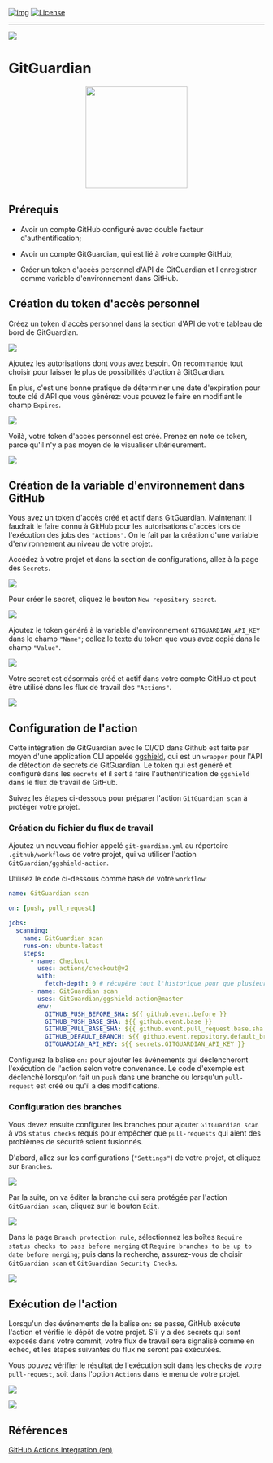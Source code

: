 <!-- ENTETE -->
[![img](https://img.shields.io/badge/Lifecycle-Experimental-339999)](https://www.quebec.ca/gouv/politiques-orientations/vitrine-numeriqc/accompagnement-des-organismes-publics/demarche-conception-services-numeriques)
[![License](https://img.shields.io/badge/Licence-LiLiQ--P-blue)](https://github.com/CQEN-QDCE/.github/blob/main/LICENCE.md)

---

<div>
    <img src="https://github.com/CQEN-QDCE/.github/blob/main/images/mcn.png" />
</div>
<!-- FIN ENTETE -->

# GitGuardian 

<div align="center">
    <img src="./images/gitguardian-logo.jpg" width="200" />
</div>

## Prérequis 

- Avoir un compte GitHub configuré avec double facteur d'authentification; 

- Avoir un compte GitGuardian, qui est lié à votre compte GitHub; 

- Créer un token d'accès personnel d'API de GitGuardian et l'enregistrer comme variable d'environnement dans GitHub. 


## Création du token d'accès personnel 

Créez un token d'accès personnel dans la section d'API de votre tableau de bord de GitGuardian.

<img src="./images/GitGuardianAPI01.png" /> <br/>

Ajoutez les autorisations dont vous avez besoin. On recommande tout choisir pour laisser le plus de possibilités d'action à GitGuardian. 

En plus, c'est une bonne pratique de déterminer une date d'expiration pour toute clé d'API que vous générez: vous pouvez le faire en modifiant le champ `Expires`.

<img src="./images/GitGuardianAPI02.png" /> <br/>

Voilà, votre token d'accès personnel est créé. Prenez en note ce token, parce qu'il n'y a pas moyen de le visualiser ultérieurement. 

<img src="./images/GitGuardianAPI03.png" /> <br/>


## Création de la variable d'environnement dans GitHub

Vous avez un token d'accès créé et actif dans GitGuardian. Maintenant il faudrait le faire connu à GitHub pour les autorisations d'accès lors de l'exécution des jobs des `"Actions"`. On le fait par la création d'une variable d'environnement au niveau de votre projet. 

Accédez à votre projet et dans la section de configurations, allez à la page des `Secrets`. 

<img src="./images/GitHubSecrets01.png" /> <br/>

Pour créer le secret, cliquez le bouton `New repository secret`. 

<img src="./images/GitHubSecrets02.png" /> <br/>

Ajoutez le token généré à la variable d'environnement `GITGUARDIAN_API_KEY` dans le champ `"Name"`; collez le texte du token que vous avez copié dans le champ `"Value"`. 

<img src="./images/GitHubSecrets03.png" /> <br/>

Votre secret est désormais créé et actif dans votre compte GitHub et peut être utilisé dans les flux de travail des `"Actions"`. 

<img src="./images/GitHubSecrets04.png" /> <br/>

## Configuration de l'action 

Cette intégration de GitGuardian avec le CI/CD dans Github est faite par moyen d'une application CLI appelée [ggshield](https://docs.gitguardian.com/internal-repositories-monitoring/ggshield/getting_started), qui est un `wrapper` pour l'API de détection de secrets de GitGuardian. Le token qui est généré et configuré dans les `secrets` et il sert à faire l'authentification de `ggshield` dans le flux de travail de GitHub.

Suivez les étapes ci-dessous pour préparer l'action `GitGuardian scan` à protéger votre projet. 
### Création du fichier du flux de travail

Ajoutez un nouveau fichier appelé `git-guardian.yml` au répertoire `.github/workflows` de votre projet, qui va utiliser l'action `GitGuardian/ggshield-action`. 

Utilisez le code ci-dessous comme base de votre `workflow`:

```yaml
name: GitGuardian scan

on: [push, pull_request]

jobs:
  scanning:
    name: GitGuardian scan
    runs-on: ubuntu-latest
    steps:
      - name: Checkout
        uses: actions/checkout@v2
        with:
          fetch-depth: 0 # récupère tout l'historique pour que plusieurs commits puissent être vérifiés par le scan.
      - name: GitGuardian scan
        uses: GitGuardian/ggshield-action@master
        env:
          GITHUB_PUSH_BEFORE_SHA: ${{ github.event.before }}
          GITHUB_PUSH_BASE_SHA: ${{ github.event.base }}
          GITHUB_PULL_BASE_SHA: ${{ github.event.pull_request.base.sha }}
          GITHUB_DEFAULT_BRANCH: ${{ github.event.repository.default_branch }}
          GITGUARDIAN_API_KEY: ${{ secrets.GITGUARDIAN_API_KEY }}
```

Configurez la balise `on:` pour ajouter les événements qui déclencheront l'exécution de l'action selon votre convenance. Le code d'exemple est déclenché lorsqu'on fait un `push` dans une branche ou lorsqu'un `pull-request` est créé ou qu'il a des modifications. 

### Configuration des branches 

Vous devez ensuite configurer les branches pour ajouter `GitGuardian scan` à vos `status checks` requis pour empêcher que `pull-requests` qui aient des problèmes de sécurité soient fusionnés. 

D'abord, allez sur les configurations (`"Settings"`) de votre projet, et cliquez sur `Branches`. 

<img src="./images/GitHubBranch01.png" /> <br/>

Par la suite, on va éditer la branche qui sera protégée par l'action `GitGuardian scan`, cliquez sur le bouton `Edit`. 

<img src="./images/GitHubBranch02.png" /> <br/>

Dans la page `Branch protection rule`, sélectionnez les boîtes `Require status checks to pass before merging` et `Require branches to be up to date before merging`; puis dans la recherche, assurez-vous de choisir `GitGuardian scan` et `GitGuardian Security Checks`. 

<img src="./images/GitHubBranch03.png" /> <br/> 

## Exécution de l'action 

Lorsqu'un des événements de la balise `on:` se passe, GitHub exécute l'action et vérifie le dépôt de votre projet. S'il y a des secrets qui sont exposés dans votre commit, votre flux de travail sera signalisé comme en échec, et les étapes suivantes du flux ne seront pas exécutées.  

Vous pouvez vérifier le résultat de l'exécution soit dans les checks de votre `pull-request`, soit dans l'option `Actions` dans le menu de votre projet. 

<img src="./images/GitGuardianResult01.png" /> <br/> 

<img src="./images/GitGuardianResult02.png" /> <br/> 

## Références

[GitHub Actions Integration (en)](https://docs.gitguardian.com/internal-repositories-monitoring/integrations/ci_cd_integrations/github_actions)